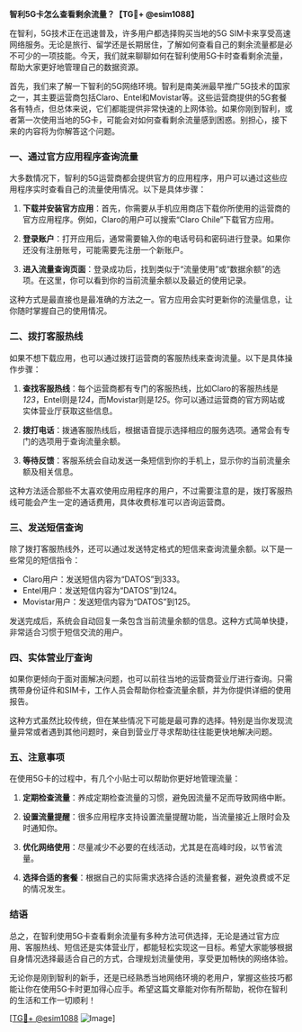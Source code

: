 **智利5G卡怎么查看剩余流量？【TG💪+ @esim1088】**

在智利，5G技术正在迅速普及，许多用户都选择购买当地的5G SIM卡来享受高速网络服务。无论是旅行、留学还是长期居住，了解如何查看自己的剩余流量都是必不可少的一项技能。今天，我们就来聊聊如何在智利使用5G卡时查看剩余流量，帮助大家更好地管理自己的数据资源。

首先，我们来了解一下智利的5G网络环境。智利是南美洲最早推广5G技术的国家之一，其主要运营商包括Claro、Entel和Movistar等。这些运营商提供的5G套餐各有特点，但总体来说，它们都能提供非常快速的上网体验。如果你刚到智利，或者第一次使用当地的5G卡，可能会对如何查看剩余流量感到困惑。别担心，接下来的内容将为你解答这个问题。

### **一、通过官方应用程序查询流量**

大多数情况下，智利的5G运营商都会提供官方的应用程序，用户可以通过这些应用程序实时查看自己的流量使用情况。以下是具体步骤：

1. **下载并安装官方应用**：首先，你需要从手机应用商店下载你所使用的运营商的官方应用程序。例如，Claro的用户可以搜索“Claro Chile”下载官方应用。
   
2. **登录账户**：打开应用后，通常需要输入你的电话号码和密码进行登录。如果你还没有注册账号，可能需要先注册一个新账户。

3. **进入流量查询页面**：登录成功后，找到类似于“流量使用”或“数据余额”的选项。在这里，你可以看到你的当前流量余额以及最近的使用记录。

这种方式是最直接也是最准确的方法之一。官方应用会实时更新你的流量信息，让你随时掌握自己的使用情况。

### **二、拨打客服热线**

如果不想下载应用，也可以通过拨打运营商的客服热线来查询流量。以下是具体操作步骤：

1. **查找客服热线**：每个运营商都有专门的客服热线，比如Claro的客服热线是*123*，Entel则是*124*，而Movistar则是*125*。你可以通过运营商的官方网站或实体营业厅获取这些信息。

2. **拨打电话**：拨通客服热线后，根据语音提示选择相应的服务选项。通常会有专门的选项用于查询流量余额。

3. **等待反馈**：客服系统会自动发送一条短信到你的手机上，显示你的当前流量余额及相关信息。

这种方法适合那些不太喜欢使用应用程序的用户，不过需要注意的是，拨打客服热线可能会产生一定的通话费用，具体收费标准可以咨询运营商。

### **三、发送短信查询**

除了拨打客服热线外，还可以通过发送特定格式的短信来查询流量余额。以下是一些常见的短信指令：

- Claro用户：发送短信内容为“DATOS”到333。
- Entel用户：发送短信内容为“DATOS”到124。
- Movistar用户：发送短信内容为“DATOS”到125。

发送完成后，系统会自动回复一条包含当前流量余额的信息。这种方式简单快捷，非常适合习惯于短信交流的用户。

### **四、实体营业厅查询**

如果你更倾向于面对面解决问题，也可以前往当地的运营商营业厅进行查询。只需携带身份证件和SIM卡，工作人员会帮助你检查流量余额，并为你提供详细的使用报告。

这种方式虽然比较传统，但在某些情况下可能是最可靠的选择。特别是当你发现流量异常或者遇到其他问题时，亲自到营业厅寻求帮助往往能更快地解决问题。

### **五、注意事项**

在使用5G卡的过程中，有几个小贴士可以帮助你更好地管理流量：

1. **定期检查流量**：养成定期检查流量的习惯，避免因流量不足而导致网络中断。
   
2. **设置流量提醒**：很多应用程序支持设置流量提醒功能，当流量接近上限时会及时通知你。

3. **优化网络使用**：尽量减少不必要的在线活动，尤其是在高峰时段，以节省流量。

4. **选择合适的套餐**：根据自己的实际需求选择合适的流量套餐，避免浪费或不足的情况发生。

### **结语**

总之，在智利使用5G卡查看剩余流量有多种方法可供选择，无论是通过官方应用、客服热线、短信还是实体营业厅，都能轻松实现这一目标。希望大家能够根据自身情况选择最适合自己的方式，合理规划流量使用，享受更加畅快的网络体验。

无论你是刚到智利的新手，还是已经熟悉当地网络环境的老用户，掌握这些技巧都能让你在使用5G卡时更加得心应手。希望这篇文章能对你有所帮助，祝你在智利的生活和工作一切顺利！

[[TG💪+ @esim1088](https://t.me/s/esim1088) ![Image](https://i.postimg.cc/4NQfJmqS/Snipaste-2025-05-13-00-14-12.png)]
